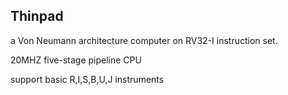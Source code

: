 Thinpad
---------------

a Von Neumann architecture computer on RV32-I instruction set.

20MHZ five-stage pipeline CPU

support basic R,I,S,B,U,J instruments
